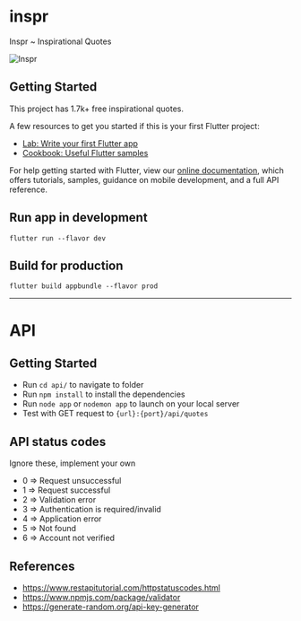 # inspr

Inspr ~ Inspirational Quotes

![Inspr](https://martin.co.ke/uploads/615ff20963f6a-1633677833.png)

## Getting Started

This project has 1.7k+ free inspirational quotes.

A few resources to get you started if this is your first Flutter project:

- [Lab: Write your first Flutter app](https://flutter.dev/docs/get-started/codelab)
- [Cookbook: Useful Flutter samples](https://flutter.dev/docs/cookbook)

For help getting started with Flutter, view our
[online documentation](https://flutter.dev/docs), which offers tutorials,
samples, guidance on mobile development, and a full API reference.

## Run app in development

`flutter run --flavor dev`

## Build for production

`flutter build appbundle --flavor prod`

---

# API

## Getting Started

- Run `cd api/` to navigate to folder
- Run `npm install` to install the dependencies
- Run `node app` or `nodemon app` to launch on your local server
- Test with GET request to `{url}:{port}/api/quotes`

## API status codes

Ignore these, implement your own

- 0 => Request unsuccessful
- 1 => Request successful
- 2 => Validation error
- 3 => Authentication is required/invalid
- 4 => Application error
- 5 => Not found
- 6 => Account not verified

## References

- https://www.restapitutorial.com/httpstatuscodes.html
- https://www.npmjs.com/package/validator
- https://generate-random.org/api-key-generator
